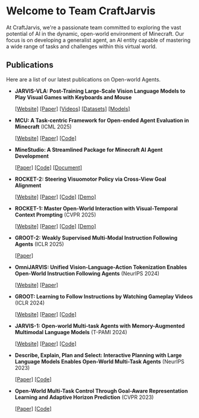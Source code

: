 # Welcome to Team CraftJarvis

At CraftJarvis, we're a passionate team committed to exploring the vast potential of AI in the dynamic, open-world environment of Minecraft. Our focus is on developing a generalist agent, an AI entity capable of mastering a wide range of tasks and challenges within this virtual world.

## Publications

Here are a list of our latest publications on Open-world Agents.

* **JARVIS-VLA: Post-Training Large-Scale Vision Language Models to Play Visual Games with Keyboards and Mouse**

  [[Website]](https://craftjarvis.github.io/JarvisVLA/)
[[Paper]](https://arxiv.org/pdf/2503.16365)
[[Videos]](https://craftjarvis.github.io/JarvisVLA/#results)
[[Datasets]](https://huggingface.co/datasets/CraftJarvis/minecraft-vla-sft)
[[Models]](https://huggingface.co/collections/CraftJarvis/jarvis-vla-v1-67dc157a99d011efd7d7f7e4)

* **MCU: A Task-centric Framework for Open-ended Agent Evaluation in Minecraft** (ICML 2025)

    [[Website]](https://craftjarvis.github.io/MCU/)
[[Paper]](https://arxiv.org/pdf/2310.08367.pdf)
[[Code]](https://github.com/CraftJarvis/MCU)


* **MineStudio: A Streamlined Package for Minecraft AI Agent Development**

    [[Paper]](https://arxiv.org/abs/2412.18293)
[[Code]](https://github.com/CraftJarvis/MineStudio)
[[Document]](https://craftjarvis.github.io/MineStudio/)


* **ROCKET-2: Steering Visuomotor Policy via Cross-View Goal Alignment** 

    [[Website]](https://craftjarvis.github.io/ROCKET-2/)
[[Paper]](https://arxiv.org/pdf/2503.02505)
[[Code]](https://github.com/CraftJarvis/ROCKET-2)
[[Demo]](https://huggingface.co/spaces/phython96/ROCKET-2-DEMO)


* **ROCKET-1: Master Open-World Interaction with Visual-Temporal Context Prompting** (CVPR 2025)

    [[Website]](https://craftjarvis.github.io/ROCKET-1/)
[[Paper]](https://arxiv.org/abs/2410.17856)
[[Code]](https://github.com/CraftJarvis/ROCKET-1)
[[Demo]](https://huggingface.co/spaces/phython96/ROCKET-1-DEMO)

* **GROOT-2: Weakly Supervised Multi-Modal Instruction Following Agents** (ICLR 2025)

    [[Paper]](https://arxiv.org/pdf/2412.10410)

* **OmniJARVIS: Unified Vision-Language-Action Tokenization Enables Open-World Instruction Following Agents**  (NeurIPS 2024)

    [[Website]](https://craftjarvis.github.io/OmniJARVIS/)
[[Paper]](https://arxiv.org/abs/2407.00114)

* **GROOT: Learning to Follow Instructions by Watching Gameplay Videos** (ICLR 2024)

    [[Website]](https://craftjarvis.org/GROOT/)
[[Paper]](https://arxiv.org/pdf/2310.08235.pdf)
[[Code]](https://github.com/CraftJarvis/GROOT)

* **JARVIS-1: Open-world Multi-task Agents with Memory-Augmented Multimodal Language Models** (T-PAMI 2024)

    [[Website]](https://craftjarvis.github.io/JARVIS-1/)
[[Paper]](https://arxiv.org/pdf/2311.05997.pdf)
[[Code]](https://github.com/CraftJarvis/JARVIS-1)

* **Describe, Explain, Plan and Select: Interactive Planning with Large Language Models Enables Open-World Multi-Task Agents** (NeurIPS 2023)

    [[Paper]](https://arxiv.org/pdf/2302.01560.pdf)
[[Code]](https://github.com/CraftJarvis/MC-Planner)

* **Open-World Multi-Task Control Through Goal-Aware Representation Learning and Adaptive Horizon Prediction** (CVPR 2023)

    [[Paper]](https://arxiv.org/pdf/2302.01560.pdf)
[[Code]](https://github.com/CraftJarvis/MC-Controller)




 
